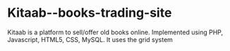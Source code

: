 # Kitaab--books-trading-site
Kitaab is a platform to sell/offer old books online. Implemented using PHP, Javascript, HTML5, CSS, MySQL.  It uses the grid system 
